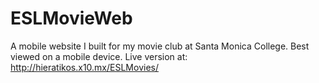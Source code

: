 # ESLMovieWeb
A mobile website I built for my movie club at Santa Monica College.
Best viewed on a mobile device.
Live version at: http://hieratikos.x10.mx/ESLMovies/
